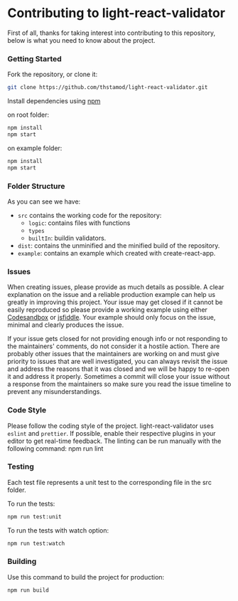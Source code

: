 # Contributing to light-react-validator

First of all, thanks for taking interest into contributing to this repository, below is what you need to know about the project.

### Getting Started

Fork the repository, or clone it:

```bash
git clone https://github.com/thstamod/light-react-validator.git
```

Install dependencies using [npm](https://npmjs.com)

on root folder:
```bash
npm install
npm start
```

on example folder:
```bash
npm install
npm start
```

### Folder Structure

As you can see we have:

- `src` contains the working code for the repository:
  - `logic`: contains files with functions
  - `types`
  - `builtIn`: buildin validators.
- `dist`: contains the unminified and the minified build of the repository.
- `example`: contains an example which created with create-react-app.

### Issues

When creating issues, please provide as much details as possible. A clear explanation on the issue and a reliable production example can help us greatly in improving this project. Your issue may get closed if it cannot be easily reproduced so please provide a working example using either [Codesandbox](https://codesandbox.io/) or [jsfiddle](https://jsfiddle.net/). Your example should only focus on the issue, minimal and clearly produces the issue.

If your issue gets closed for not providing enough info or not responding to the maintainers' comments, do not consider it a hostile action. There are probably other issues that the maintainers are working on and must give priority to issues that are well investigated, you can always revisit the issue and address the reasons that it was closed and we will be happy to re-open it and address it properly. Sometimes a commit will close your issue without a response from the maintainers so make sure you read the issue timeline to prevent any misunderstandings.

### Code Style

Please follow the coding style of the project. light-react-validator uses `eslint` and `prettier`. If possible, enable their respective plugins in your editor to get real-time feedback. The linting can be run manually with the following command: npm run lint


### Testing

Each test file represents a unit test to the corresponding file in the src folder.

To run the tests:

```bash
npm run test:unit
```

To run the tests with watch option:

```bash
npm run test:watch
```

### Building

Use this command to build the project for production:

```bash
npm run build
```

